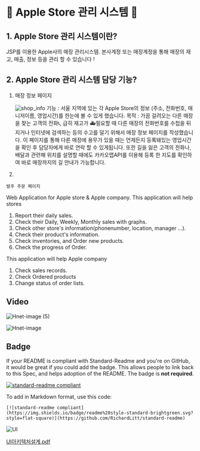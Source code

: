 :apple: Apple Store 관리 시스템 :apple:
======================

##  1. Apple Store 관리 시스템이란?
JSP를 이용한 Apple사의 매장 관리시스템.
본사계정 또는 매장계정을 통해 매장의 재고, 매출, 정보 등을 관리 할 수 있습니다 !

##  2. Apple Store 관리 시스템 담당 기능?

1. 매장 정보 페이지
  
    ![shop_info](https://user-images.githubusercontent.com/70651994/146647282-9fa24b25-98fc-4b10-a1ab-fc020328cbe5.JPG)
    기능 : 서울 지역에 있는 각 Apple Store의 정보 (주소, 전화번호, 매니저이름, 영업시간)를 한눈에 볼 수 있게 했습니다.
    목적 : 가끔 걸려오는 다른 매장을 찾는 고객의 전화📞, 급히 재고가 🚑필요할 때 다른 매장의 전화번호를 수첩을 뒤지거나 인터넷에 검색하는 등의
           수고를 덜기 위해서 매장 정보 페이지를 작성했습니다. 이 페이지를 통해 다른 매장에 용무가 있을 때는 언제든지 등록돼있는 영업시간을 확인 후
           담당자에게 바로 연락 할 수 있게됩니다. 또한 길을 잃은 고객의 전화나, 배달과 관련해 위치를 설명할 때에도 카카오맵API를 이용해 등록 한 지도를
           확인하여 바로 매장까지의 길 안내가 가능합니다.


2.

    발주 주문 페이지
    

Web Application for Apple store & Apple company.
This application will help stores 
1. Report their daily sales.
2. Check their Daily, Weekly, Monthly sales with graphs.
3. Check other store's information(phonenumber, location, manager ...).
4. Check their product's information.
5. Check inventories, and Order new products.
6. Check the progress of Order.

This application will help Apple company
1. Check sales records.
2. Check Ordered products
3. Change status of order lists.

## Video

![Hnet-image (5)](https://user-images.githubusercontent.com/70651994/145222990-866b1103-01c0-4ae5-8240-efef5a48da29.gif)

![Hnet-image](https://user-images.githubusercontent.com/70651994/145226692-1480cfe7-5e42-4c94-903b-57c66f86b6f8.gif)

## Badge

If your README is compliant with Standard-Readme and you're on GitHub, it would be great if you could add the badge. This allows people to link back to this Spec, and helps adoption of the README. The badge is **not required**.

[![standard-readme compliant](https://img.shields.io/badge/readme%20style-standard-brightgreen.svg?style=flat-square)](https://github.com/RichardLitt/standard-readme)

To add in Markdown format, use this code:

```
[![standard-readme compliant](https://img.shields.io/badge/readme%20style-standard-brightgreen.svg?style=flat-square)](https://github.com/RichardLitt/standard-readme)
```

![UI](https://user-images.githubusercontent.com/70651994/145680230-2bf9a6fc-8be4-43c4-8e61-ae499ee9eb06.JPG)



[UI아키텍처설계.pdf](https://github.com/eunbizzang/Apple/files/7697200/UI.pdf)
